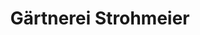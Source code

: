 ---
title: "Gärtnerei Strohmeier"
url: /rehburg-loccum/gaertnerei-strohmeier/
shop: Garten-Center
---